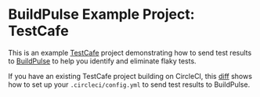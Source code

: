 # BuildPulse Example Project: TestCafe

This is an example [TestCafe](https://devexpress.github.io/testcafe/) project demonstrating how to send test results to [BuildPulse](https://buildpulse.io) to help you identify and eliminate flaky tests.

If you have an existing TestCafe project building on CircleCI, this [diff](https://github.com/Workshop64/buildpulse-example-testcafe/compare/d02eb13...circle-ci) shows how to set up your `.circleci/config.yml` to send test results to BuildPulse.
